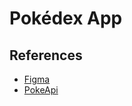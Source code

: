 # Pokédex App

## References

- [Figma](https://www.figma.com/file/THLxZSlOoUYMZrjFg0Kl1M/Pok%C3%A9dex?node-id=18241%3A2789)
- [PokeApi](https://pokeapi.co/)